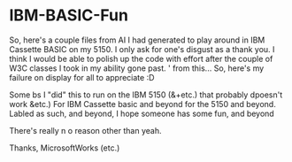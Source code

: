 # IBM-BASIC-Fun
So, here's a couple files from AI I had generated to play around in IBM Cassette BASIC on my 5150. I only ask for one's disgust as a thank you. I think I would be able to polish up the code with effort after the couple of W3C classes I took in my ability gone past. ' from this... So, here's my failure on display for all to appreciate :D

Some bs I "did" this to run on the IBM 5150 (&amp;+etc.) that probably dpoesn't work &etc.) For IBM Cassette basic and beyond for the 5150 and beyond.
Labled as such, and beyond, I hope someone has some fun, and beyond

There's really n o reason other than yeah.

Thanks,
MicrosoftWorks
(etc.)
